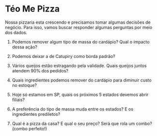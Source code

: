 # Téo Me Pizza

Nossa pizzaria esta crescendo e precisamos tomar algumas decisões de negócio.
Para isso, vamos buscar responder algumas perguntas por meio dos dados.

1. Podemos remover algum tipo de massa do cardápio? Qual o impacto dessa ação?

2. Podemos deixar a de Catupiry como borda padrão?

3. Vários queijos estão estragando pela validade. Quais queijos juntos atendem 90% dos pedidos?

4. Quais ingredientes podemos remover do cardápio para diminuir custo no estoque?

5. Hoje só estamos em SP, quais os próximos 5 estados devemos abrir filiais?

6. A preferência do tipo de massa muda entre os estados? E os ingredientes prediletos?

7. Qual é a pizza da casa? E qual o seu preço? Será que rola um combo? (combo perfeito!)